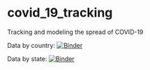 # covid_19_tracking
Tracking and modeling the spread of COVID-19

Data by country:
[![Binder](https://mybinder.org/badge_logo.svg)](https://mybinder.org/v2/gh/mpanaggio/covid_19_tracking/master?filepath=plots_by_country_final.ipynb)

Data by state:
[![Binder](https://mybinder.org/badge_logo.svg)](https://mybinder.org/v2/gh/mpanaggio/covid_19_tracking/master?filepath=plots_by_state_final.ipynb)

